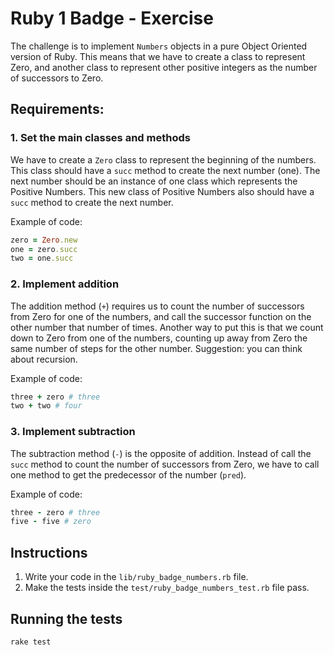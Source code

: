 # Ruby 1 Badge - Exercise

The challenge is to implement `Numbers` objects in a pure Object Oriented version of Ruby. This means that we have to create a class to represent Zero, and another class to represent other positive integers as the number of successors to Zero.

## Requirements:

### 1. Set the main classes and methods

We have to create a `Zero` class to represent the beginning of the numbers. This class should have a `succ` method to create the next number (one). The next number should be an instance of one class which represents the Positive Numbers. This new class of Positive Numbers also should have a `succ` method to create the next number.

Example of code:
```ruby
zero = Zero.new
one = zero.succ
two = one.succ
```

### 2. Implement addition

The addition method (`+`) requires us to count the number of successors from Zero for one of the numbers, and call the successor function on the other number that number of times. Another way to put this is that we count down to Zero from one of the numbers, counting up away from Zero the same number of steps for the other number. Suggestion: you can think about recursion.

Example of code:
```ruby
three + zero # three
two + two # four
```

### 3. Implement subtraction
The subtraction method (`-`) is the opposite of addition. Instead of call the `succ` method to count the number of successors from Zero, we have to call one method to get the predecessor of the number (`pred`).

Example of code:
```ruby
three - zero # three
five - five # zero
```

## Instructions

1. Write your code in the `lib/ruby_badge_numbers.rb` file.
2. Make the tests inside the `test/ruby_badge_numbers_test.rb` file pass.

## Running the tests

```bash
rake test
```

